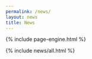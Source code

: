 ```yaml
---
permalink: /news/
layout: news
title: News
---
```

{% include page-engine.html %}

{% include news/all.html %}
